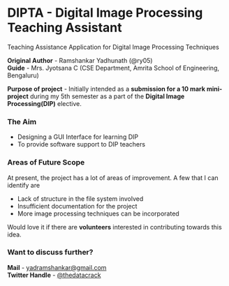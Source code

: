 # DIPTA - Digital Image Processing Teaching Assistant
Teaching Assistance Application for Digital Image Processing Techniques

**Original Author** - Ramshankar Yadhunath (@ry05) <br>
**Guide** - Mrs. Jyotsana C (CSE Department, Amrita School of Engineering, Bengaluru)

**Purpose of project** - Initially intended as a **submission for a 10 mark mini-project** during my 5th semester as a part of the **Digital Image Processing(DIP)** elective.

### The Aim
* Designing a GUI Interface for learning DIP
* To provide software support to DIP teachers

### Areas of Future Scope
At present, the project has a lot of areas of improvement. A few that I can identify are
* Lack of structure in the file system involved
* Insufficient documentation for the project
* More image processing techniques can be incorporated

Would love it if there are **volunteers** interested in contributing towards this idea.

### Want to discuss further?
**Mail** - yadramshankar@gmail.com <br>
**Twitter Handle** - <a href="https://twitter.com/thedatacrack">@thedatacrack</a>

